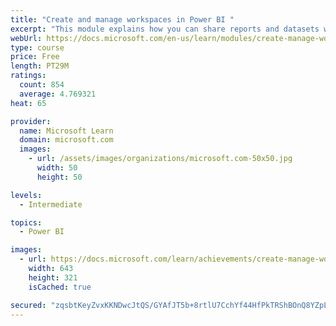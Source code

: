```yaml
---
title: "Create and manage workspaces in Power BI "
excerpt: "This module explains how you can share reports and datasets with your users and how to create a deployment strategy that makes sense for you and your organization. Furthermore, you will learn about data lineage in Microsoft Power BI."
webUrl: https://docs.microsoft.com/en-us/learn/modules/create-manage-workspaces-power-bi/
type: course
price: Free
length: PT29M
ratings:
  count: 854
  average: 4.769321
heat: 65

provider:
  name: Microsoft Learn
  domain: microsoft.com
  images:
    - url: /assets/images/organizations/microsoft.com-50x50.jpg
      width: 50
      height: 50

levels:
  - Intermediate

topics:
  - Power BI

images:
  - url: https://docs.microsoft.com/learn/achievements/create-manage-workspaces-power-bi-social.png
    width: 643
    height: 321
    isCached: true

secured: "zqsbtKeyZvxKKNDwcJtQS/GYAfJT5b+8rtlU7CchYf44HfPkTRShBOnQ8YZpLjEIQ1mMddTyco118UOOvIuW3X95jz4WLmD4TQkp8I80lZcl6l+n7XZIFm8Mua6fwtOV+32P58QjvYBGTPzxSBGl9xpjdDuzMO7bW1VVDv5bRBRg3xarzpIremcm/LgtPPLcDVwEjGT64sjU9pWi5KnAldL7v+0Hq0WsM/Y0BZxTP61ONLcVXf6ow+JHaX3L5awpSoaXVWFGOHXP0goU1uRDqsnqdffyn8Vu3BUJXFNCXOoFbVINMO19tf/G5i04VNxwj17CFx8ZIl1R2Q9/SgngPY5zLPLiehYhVHN9LCwUcmeeEREIr9r9a2jrBwbSZpikrCqJHRt9PZ+kvcyoiRZBy1WVGfMIFwPCyk4praXsDkQ=;h5yo+UaSnDwp0M1YTJt2IQ=="
---
```


